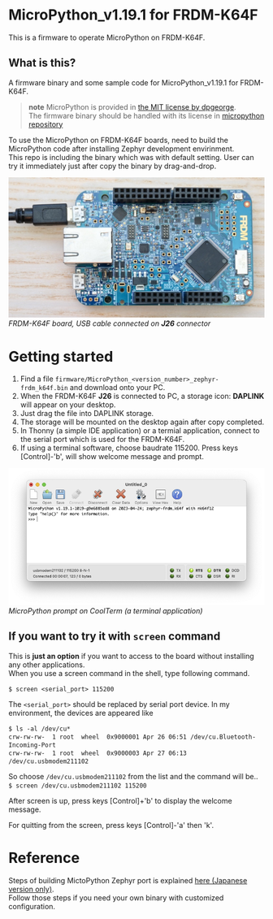 # MicroPython_v1.19.1 for FRDM-K64F
This is a firmware to operate MicroPython on FRDM-K64F. 

## What is this?
A firmware binary and some sample code for MicroPython_v1.19.1 for FRDM-K64F. 

> **note**
> MicroPython is provided in [the MIT license by dpgeorge](https://github.com/micropython/micropython/blob/master/LICENSE).  
> The firmware binary should be handled with its license in [micropython repository](https://github.com/micropython/micropython)
 
To use the MicroPython on FRDM-K64F boards, need to build the MicroPython code after installing Zephyr development envirinment.  
This repo is including the binary which was with default setting. User can try it immediately just after copy the binary by drag-and-drop. 

![FRDM-K64F](https://github.com/teddokano/additional_files/blob/main/MicroPython_v1.19.1_zephyr-frdm_k64f/board.jpg)  
_FRDM-K64F board, USB cable connected on **J26** connector_

# Getting started

1. Find a file `firmware/MicroPython_<version_number>_zephyr-frdm_k64f.bin` and download onto your PC.  
2. When the FRDM-K64F **J26** is connected to PC, a storage icon: **DAPLINK** will appear on your desktop. 
3. Just drag the file into DAPLINK storage. 
4. The storage will be mounted on the desktop again after copy completed. 
5. In Thonny (a simple IDE application) or a termial application, connect to the serial port which is used for the FRDM-K64F. 
6. If using a terminal software, choose baudrate 115200. Press keys [Control]-'b', will show welcome message and prompt. 

![Terminal screen](https://github.com/teddokano/additional_files/blob/main/MicroPython_v1.19.1_zephyr-frdm_k64f/MicroPython_v1.19.1%20for%20FRDM-K64F_on_CoolTerm.png)  
_MicroPython prompt on CoolTerm (a terminal application)_

## If you want to try it with `screen` command
This is **just an option** if you want to access to the board without installing any other applications.  
When you use a screen command in the shell, type following command.  
```
$ screen <serial_port> 115200 
```

The `<serial_port>` should be replaced by serial port device. In my environment, the devices are appeared like
```
$ ls -al /dev/cu*
crw-rw-rw-  1 root  wheel  0x9000001 Apr 26 06:51 /dev/cu.Bluetooth-Incoming-Port
crw-rw-rw-  1 root  wheel  0x9000003 Apr 27 06:13 /dev/cu.usbmodem211102
```
So choose `/dev/cu.usbmodem211102` from the list and the command will be..  
`$ screen /dev/cu.usbmodem211102 115200`

After screen is up, press keys [Control]+'b' to display the welcome message.  

For quitting from the screen, press keys [Control]-'a' then 'k'.  

# Reference
Steps of building MictoPython Zephyr port is explained [here (Japanese version only)](https://qiita.com/teddokano/items/75a508bd32d9784efcce).  
Follow those steps if you need your own binary with customized configuration. 
